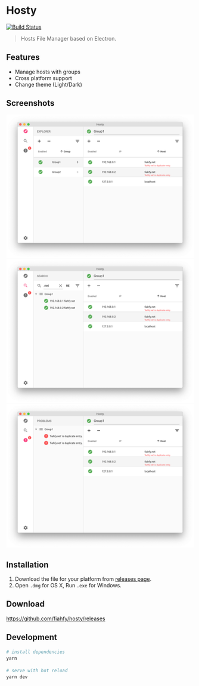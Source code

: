 # Hosty
[![Build Status](https://travis-ci.com/fiahfy/hosty.svg?branch=master)](https://travis-ci.com/fiahfy/hosty)

> Hosts File Manager based on Electron.


## Features
* Manage hosts with groups
* Cross platform support
* Change theme (Light/Dark)


## Screenshots
![screenshot](./build/screenshots/screenshot1.png?raw=true)
![screenshot](./build/screenshots/screenshot2.png?raw=true)
![screenshot](./build/screenshots/screenshot3.png?raw=true)


## Installation
1. Download the file for your platform from [releases page](https://github.com/fiahfy/hosty/releases).
2. Open `.dmg` for OS X, Run `.exe` for Windows.


## Download
https://github.com/fiahfy/hosty/releases


## Development
``` bash
# install dependencies
yarn

# serve with hot reload
yarn dev
```
